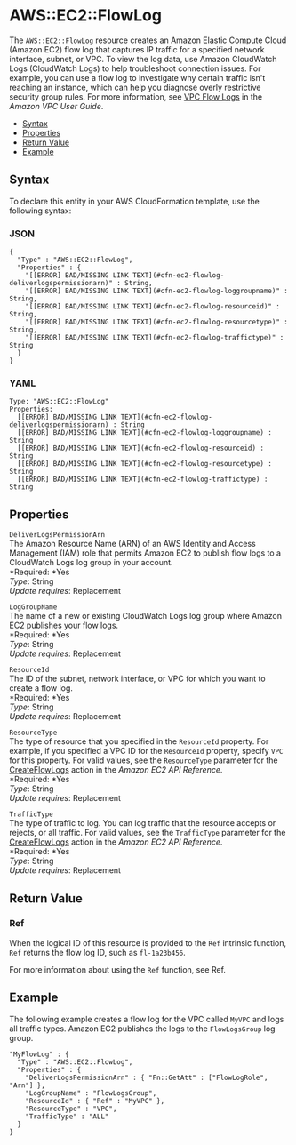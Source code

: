 # AWS::EC2::FlowLog<a name="aws-resource-ec2-flowlog"></a>

The `AWS::EC2::FlowLog` resource creates an Amazon Elastic Compute Cloud \(Amazon EC2\) flow log that captures IP traffic for a specified network interface, subnet, or VPC\. To view the log data, use Amazon CloudWatch Logs \(CloudWatch Logs\) to help troubleshoot connection issues\. For example, you can use a flow log to investigate why certain traffic isn't reaching an instance, which can help you diagnose overly restrictive security group rules\. For more information, see [VPC Flow Logs](http://docs.aws.amazon.com/AmazonVPC/latest/UserGuide/flow-logs.html) in the *Amazon VPC User Guide*\.


+ [Syntax](#aws-resource-ec2-flowlog-syntax)
+ [Properties](#w3ab2c21c10d364b9)
+ [Return Value](#w3ab2c21c10d364c11)
+ [Example](#w3ab2c21c10d364c13)

## Syntax<a name="aws-resource-ec2-flowlog-syntax"></a>

To declare this entity in your AWS CloudFormation template, use the following syntax:

### JSON<a name="aws-resource-ec2-flowlog-syntax.json"></a>

```
{
  "Type" : "AWS::EC2::FlowLog",
  "Properties" : {
    "[[ERROR] BAD/MISSING LINK TEXT](#cfn-ec2-flowlog-deliverlogspermissionarn)" : String,
    "[[ERROR] BAD/MISSING LINK TEXT](#cfn-ec2-flowlog-loggroupname)" : String,
    "[[ERROR] BAD/MISSING LINK TEXT](#cfn-ec2-flowlog-resourceid)" : String,
    "[[ERROR] BAD/MISSING LINK TEXT](#cfn-ec2-flowlog-resourcetype)" : String,
    "[[ERROR] BAD/MISSING LINK TEXT](#cfn-ec2-flowlog-traffictype)" : String
  }
}
```

### YAML<a name="aws-resource-ec2-flowlog-syntax.yaml"></a>

```
Type: "AWS::EC2::FlowLog"
Properties:
  [[ERROR] BAD/MISSING LINK TEXT](#cfn-ec2-flowlog-deliverlogspermissionarn) : String
  [[ERROR] BAD/MISSING LINK TEXT](#cfn-ec2-flowlog-loggroupname) : String
  [[ERROR] BAD/MISSING LINK TEXT](#cfn-ec2-flowlog-resourceid) : String
  [[ERROR] BAD/MISSING LINK TEXT](#cfn-ec2-flowlog-resourcetype) : String
  [[ERROR] BAD/MISSING LINK TEXT](#cfn-ec2-flowlog-traffictype) : String
```

## Properties<a name="w3ab2c21c10d364b9"></a>

`DeliverLogsPermissionArn`  
The Amazon Resource Name \(ARN\) of an AWS Identity and Access Management \(IAM\) role that permits Amazon EC2 to publish flow logs to a CloudWatch Logs log group in your account\.  
*Required: *Yes  
*Type*: String  
*Update requires*: Replacement

`LogGroupName`  
The name of a new or existing CloudWatch Logs log group where Amazon EC2 publishes your flow logs\.  
*Required: *Yes  
*Type*: String  
*Update requires*: Replacement

`ResourceId`  
The ID of the subnet, network interface, or VPC for which you want to create a flow log\.  
*Required: *Yes  
*Type*: String  
*Update requires*: Replacement

`ResourceType`  
The type of resource that you specified in the `ResourceId` property\. For example, if you specified a VPC ID for the `ResourceId` property, specify `VPC` for this property\. For valid values, see the `ResourceType` parameter for the [CreateFlowLogs](http://docs.aws.amazon.com/AWSEC2/latest/APIReference/API_CreateFlowLogs.html) action in the *Amazon EC2 API Reference*\.  
*Required: *Yes  
*Type*: String  
*Update requires*: Replacement

`TrafficType`  
The type of traffic to log\. You can log traffic that the resource accepts or rejects, or all traffic\. For valid values, see the `TrafficType` parameter for the [CreateFlowLogs](http://docs.aws.amazon.com/AWSEC2/latest/APIReference/API_CreateFlowLogs.html) action in the *Amazon EC2 API Reference*\.  
*Required: *Yes  
*Type*: String  
*Update requires*: Replacement

## Return Value<a name="w3ab2c21c10d364c11"></a>

### Ref<a name="w3ab2c21c10d364c11b2"></a>

When the logical ID of this resource is provided to the `Ref` intrinsic function, `Ref` returns the flow log ID, such as `fl-1a23b456`\.

For more information about using the `Ref` function, see Ref\.

## Example<a name="w3ab2c21c10d364c13"></a>

The following example creates a flow log for the VPC called `MyVPC` and logs all traffic types\. Amazon EC2 publishes the logs to the `FlowLogsGroup` log group\.

```
"MyFlowLog" : {
  "Type" : "AWS::EC2::FlowLog",
  "Properties" : {
    "DeliverLogsPermissionArn" : { "Fn::GetAtt" : ["FlowLogRole", "Arn"] },
    "LogGroupName" : "FlowLogsGroup",
    "ResourceId" : { "Ref" : "MyVPC" },
    "ResourceType" : "VPC",
    "TrafficType" : "ALL"
  }
}
```
